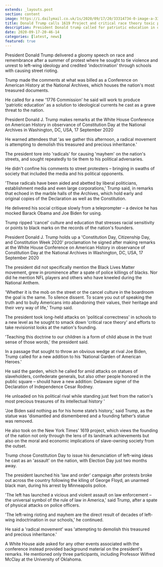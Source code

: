 ```yaml
---
extends: _layouts.post
section: content
image: https://i.dailymail.co.uk/1s/2020/09/17/20/33314734-0-image-a-33_1600371573505.jpg 
title: Donald Trump calls 1619 Project and critical race theory toxic propaganda and child abuse 
description: President Donald trump called for patriotic education in our schools  as he said he will put a statue of a slave-owning founder from Delaware in a national garden. 
date: 2020-09-17-20-46-14 
categories: [latest, news] 
featured: true 
--- 
```

President Donald Trump delivered a gloomy speech on race and remembrance after a summer of protest where he sought to tie violence and unrest to left-wing ideology and credited 'indoctrination' through schools with causing street rioting.

Trump made the comments at what was billed as a Conference on American History at the National Archives, which houses the nation's most treasured documents. 

He called for a new '1776 Commission' he said will work to produce 'patriotic education' as a solution to ideological currents he cast as a grave threat to the nation. 

President Donald J. Trump makes remarks at the White House Conference on American History in observance of Constitution Day at the National Archives in Washington, DC, USA, 17 September 2020

He warned attendees that 'as we gather this afternoon, a radical movement is attempting to demolish this treasured and precious inheritance.'

The president tore into 'radicals' for causing 'mayhem' on the nation's streets, and sought repeatedly to tie them to his political adversaries. 

He didn't confine his comments to street protesters – bringing in swaths of society that included the media and his political opponents. 

'These radicals have been aided and abetted by liberal politicians, establishment media and even large corporations,' Trump said, in remarks that echoed in the marble halls of the Archives, which hold early and original copies of the Declaration as well as the Constitution.

He delivered his social critique slowly from a teleprompter – a device he has mocked Barack Obama and Joe Biden for using. 

Trump ripped 'cancel' culture and education that stresses racial sensitivity or points to black marks on the records of the nation's founders. 

President Donald J. Trump holds up a 'Constitution Day, Citizenship Day, and Constitution Week 2020' proclamation he signed after making remarks at the White House Conference on American History in observance of Constitution Day at the National Archives in Washington, DC, USA, 17 September 2020

The president did not specifically mention the Black Lives Matter movement, grew in prominence after a spate of police killings of blacks. Nor did he mention NFL players and others who have kneeled during the National Anthem.

'Whether it is the mob on the street or the cancel culture in the boardroom the goal is the same. To silence dissent. To scare you out of speaking the truth and to bully Americans into abandoning their values, their heritage and their very way of life,' Trump said.

The president took long-held attacks on 'political correctness' in schools to a new level as he sought to smack down 'critical race theory' and efforts to take revisionist looks at the nation's founding.

'Teaching this doctrine to our children is a form of child abuse in the trust sense of those words,' the president said. 

In a passage that sought to throw an obvious wedge at rival Joe Biden, Trump called for a new addition to his 'National Garden of American Heroes.' 

He said the garden, which he called for amid attacks on statues of slaveholders, confederate generals, but also other people honored in the public square – should have a new addition: Delaware signer of the Declaration of Independence Cesar Rodney.  

He unloaded on his political rival while standing just feet from the nation's most precious treasures of its intellectual history '

'Joe Biden said nothing as for his home state’s history,' said Trump, as the statue was 'dismantled and dismembered and a founding father’s statue was removed.  

He also took on the New York Times' 1619 project, which views the founding of the nation not only through the lens of its landmark achievements but also on the moral and economic implications of slave-owning society from the outset. 

Trump chose Constitution Day to issue his denunciation of left-wing ideas he cast as an 'assault' on the nation, with Election Day just two months away.

The president launched his 'law and order' campaign after protests broke out across the country following the klling of George Floyd, an unarmed black man, during his arrest by Minneapolis police. 

'The left has launched a vicious and violent assault on law enforcement – the universal symbol of the rule of law in America,' said Trump, after a spate of physical attacks on police officers.

'The left-wing rioting and mayhem are the direct result of decades of left-wing indoctrination in our schools,' he continued. 

He said a 'radical movement' was 'attempting to demolish this treasured and precious inheritance.' 

A White House aide asked for any other events associated with the conference instead provided background material on the president's remarks. He mentioned only three participants, including Professor Wilfred McClay at the University of Oklahoma. 

